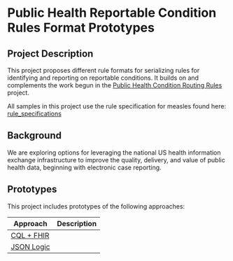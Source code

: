 # Public Health Reportable Condition Rules Format Prototypes
## Project Description
This project proposes different rule formats for serializing rules for identifying and reporting on reportable conditions. It builds on and complements the work begun in the [Public Health Condition Routing Rules](https://github.com/CDCgov/routes/tree/main/prototypes) project.

All samples in this project use the rule specification for measles found here: [rule_specifications](https://github.com/mshgithub/reportable_condition_rules/tree/main/rule_specifications)

## Background
We are exploring options for leveraging the national US health information exchange infrastructure to improve the quality, delivery, and value of public health data, beginning with electronic case reporting.

## Prototypes
This project includes prototypes of the following approaches:

| Approach | Description |
| -------- | ----------- |
| [CQL + FHIR](https://github.com/mshgithub/reportable_condition_rules/tree/main/prototypes/cql_fhir) |  |
| [JSON Logic](https://github.com/mshgithub/reportable_condition_rules/tree/main/prototypes/json_logic) |  |
